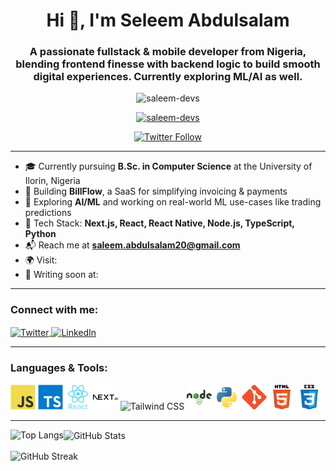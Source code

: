 <h1 align="center">Hi 👋, I'm Seleem Abdulsalam</h1>
<h3 align="center">A passionate fullstack & mobile developer from Nigeria, blending frontend finesse with backend logic to build smooth digital experiences. Currently exploring ML/AI as well.</h3>

<p align="center">
  <img src="https://komarev.com/ghpvc/?username=saleem-devs&label=Profile%20views&color=0e75b6&style=flat" alt="saleem-devs" />
</p>

<p align="center">
  <a href="https://github.com/ryo-ma/github-profile-trophy">
    <img src="https://github-profile-trophy.vercel.app/?username=saleem-devs&theme=algolia" alt="saleem-devs" />
  </a>
</p>

<p align="center">
  <a href="https://twitter.com/abdsalam_saleem" target="blank">
    <img src="https://img.shields.io/twitter/follow/abdsalam_saleem?logo=twitter&style=for-the-badge" alt="Twitter Follow" />
  </a>
</p>

---

- 🎓 Currently pursuing **B.Sc. in Computer Science** at the University of Ilorin, Nigeria  
- 🚀 Building **BillFlow**, a SaaS for simplifying invoicing & payments  
- 🧠 Exploring **AI/ML** and working on real-world ML use-cases like trading predictions  
- 🧰 Tech Stack: **Next.js, React, React Native, Node.js, TypeScript, Python**  
- 📬 Reach me at **saleem.abdulsalam20@gmail.com**  
- 🌍 Visit: <!-- portfolio link soon -->  
- 📝 Writing soon at: <!-- blog link soon -->  

---

<h3 align="left">Connect with me:</h3>
<p align="left">
  <a href="https://twitter.com/abdsalam_saleem" target="blank">
    <img align="center" src="https://raw.githubusercontent.com/rahuldkjain/github-profile-readme-generator/master/src/images/icons/Social/twitter.svg" alt="Twitter" height="30" width="40" />
  </a>
  <a href="https://linkedin.com/in/saleem-abdulsalam-905420262" target="blank">
    <img align="center" src="https://raw.githubusercontent.com/rahuldkjain/github-profile-readme-generator/master/src/images/icons/Social/linked-in-alt.svg" alt="LinkedIn" height="30" width="40" />
  </a>
</p>

---

<h3 align="left">Languages & Tools:</h3>
<p align="left">
  <img src="https://raw.githubusercontent.com/devicons/devicon/master/icons/javascript/javascript-original.svg" alt="JavaScript" width="40" height="40"/>
  <img src="https://raw.githubusercontent.com/devicons/devicon/master/icons/typescript/typescript-original.svg" alt="TypeScript" width="40" height="40"/>
  <img src="https://raw.githubusercontent.com/devicons/devicon/master/icons/react/react-original-wordmark.svg" alt="React" width="40" height="40"/>
  <img src="https://raw.githubusercontent.com/devicons/devicon/master/icons/nextjs/nextjs-original-wordmark.svg" alt="Next.js" width="40" height="40"/>
  <img src="https://www.vectorlogo.zone/logos/tailwindcss/tailwindcss-icon.svg" alt="Tailwind CSS" width="40" height="40"/>
  <img src="https://raw.githubusercontent.com/devicons/devicon/master/icons/nodejs/nodejs-original-wordmark.svg" alt="Node.js" width="40" height="40"/>
  <img src="https://raw.githubusercontent.com/devicons/devicon/master/icons/python/python-original.svg" alt="Python" width="40" height="40"/>
  <img src="https://raw.githubusercontent.com/devicons/devicon/master/icons/git/git-original.svg" alt="Git" width="40" height="40"/>
  <img src="https://raw.githubusercontent.com/devicons/devicon/master/icons/html5/html5-original-wordmark.svg" alt="HTML5" width="40" height="40"/>
  <img src="https://raw.githubusercontent.com/devicons/devicon/master/icons/css3/css3-original-wordmark.svg" alt="CSS3" width="40" height="40"/>
</p>

---

<p>
  <img align="left" src="https://github-readme-stats.vercel.app/api/top-langs?username=saleem-devs&show_icons=true&locale=en&layout=compact" alt="Top Langs" />
</p>

<p><img align="center" src="https://github-readme-stats.vercel.app/api?username=saleem-devs&show_icons=true&locale=en" alt="GitHub Stats" /></p>

<p><img align="center" src="https://github-readme-streak-stats.herokuapp.com/?user=saleem-devs" alt="GitHub Streak" /></p>
